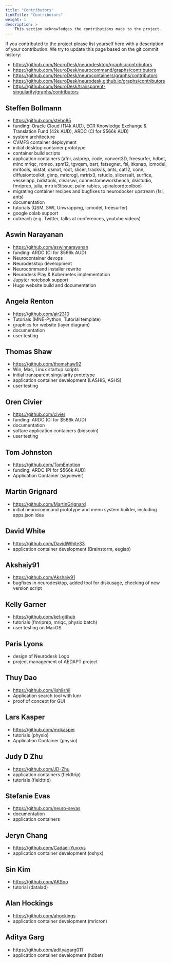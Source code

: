 ```yaml
---
title: "Contributors"
linkTitle: "Contributors"
weight: 1
description: >
    This section acknowledges the contributions made to the project.
---
```


If you contributed to the project please list yourself here with a description of your contribution. We try to update this page based on the git commit history:
- https://github.com/NeuroDesk/neurodesktop/graphs/contributors
- https://github.com/NeuroDesk/neurocommand/graphs/contributors
- https://github.com/NeuroDesk/neurocontainers/graphs/contributors
- https://github.com/NeuroDesk/neurodesk.github.io/graphs/contributors
- https://github.com/NeuroDesk/transparent-singularity/graphs/contributors


## Steffen Bollmann 
- https://github.com/stebo85
- funding: Oracle Cloud (114k AUD), ECR Knowledge Exchange & Translation Fund (42k AUD), ARDC (CI for $566k AUD)
- system architecture
- CVMFS container deployment
- initial desktop container prototype 
- container build scripts 
- application containers (afni, aslprep, code, convert3D, freesurfer, hdbet, minc mriqc, romeo, spm12, tgvqsm, bart, fatsegnet, fsl,  itksnap, lcmodel, mritools, niistat, qsmxt, root, slicer, trackvis, ants, cat12, conn, diffusiontoolkit, gimp, mricrogl, mrtrix3, rstudio, slicersalt, surfice, vesselapp, bidstools, clearswi, connectomeworkbench, dsistudio, fmriprep, julia, mrtrix3tissue, palm rabies, spinalcordtoolbox)
- migrating container recipes and bugfixes to neurodocker upstream (fsl, ants)
- documentation
- tutorials (QSM, SWI, Unwrapping, lcmodel, freesurfer)
- google colab support
- outreach (e.g. Twitter, talks at conferences, youtube videos)

## Aswin Narayanan
- https://github.com/aswinnarayanan
- funding: ARDC (CI for $566k AUD)
- Neurocontainer devops
- Neurodesktop development
- Neurocommand installer rewrite
- Neurodesk Play & Kubernetes implementation
- Jupyter notebook support
- Hugo website build and documentation

## Angela Renton
- https://github.com/air2310
- Tutorials (MNE-Python, Tutorial template)
- graphics for website (layer diagram)
- documentation
- user testing

## Thomas Shaw
- https://github.com/thomshaw92
- Win, Mac, Linux startup scripts
- initial transparent singularity prototype
- application container development (LASHiS, ASHS)
- user testing

## Oren Civier
- https://github.com/civier
- funding: ARDC (CI for $566k AUD)
- documentation
- softare application containers (bidscoin)
- user testing

## Tom Johnston
- https://github.com/TomEmotion
- funding: ARDC (PI for $566k AUD)
- Application Container (sigviewer)

## Martin Grignard 
- https://github.com/MartinGrignard
- initial neurocommand prototype and menu system builder, including apps.json idea

## David White
- https://github.com/DavidjWhite33
- application container development (Brainstorm, eeglab)

## Akshaiy91
- https://github.com/Akshaiy91
- bugfixes in neurodesktop, added tool for diskusage, checking of new version script

## Kelly Garner
- https://github.com/kel-github
- tutorials (fmriprep, mriqc, physio batch)
- user testing on MacOS

## Paris Lyons
- design of Neurodesk Logo
- project management of AEDAPT project

## Thuy Dao
- https://github.com/iishiishii
- Application search tool with lunr
- proof of concept for GUI

## Lars Kasper
- https://github.com/mrikasper
- tutorials (physio)
- Application Container (physio)

## Judy D Zhu
- https://github.com/JD-Zhu
- application containers (fieldtrip)
- tutorials (fieldtrip)

## Stefanie Evas
- https://github.com/neuro-sevas
- documentation
- application containers 

## Jeryn Chang
- https://github.com/Cadaei-Yuvxvs
- application container development (oshyx)

## Sin Kim
- https://github.com/AKSoo
- tutorial (datalad)

## Alan Hockings
- https://github.com/ahockings
- application container development (mricron)

## Aditya Garg
- https://github.com/adityagarg011
- application container development (hdbet)

